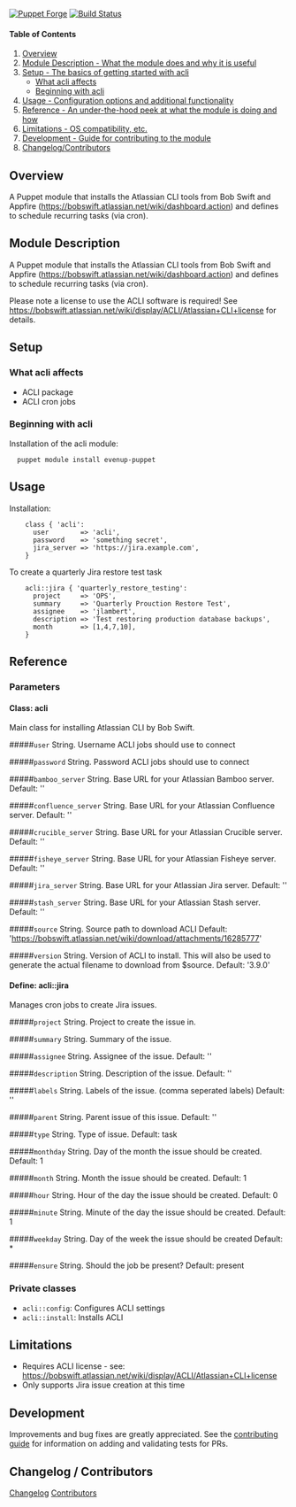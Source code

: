 [![Puppet Forge](http://img.shields.io/puppetforge/v/evenup/acli.svg)](https://forge.puppetlabs.com/evenup/acli)
[![Build Status](https://travis-ci.org/evenup/evenup-acli.png?branch=master)](https://travis-ci.org/evenup/evenup-acli)

#### Table of Contents

1. [Overview](#overview)
2. [Module Description - What the module does and why it is useful](#module-description)
3. [Setup - The basics of getting started with acli](#setup)
    * [What acli affects](#what-acli-affects)
    * [Beginning with acli](#beginning-with-acli)
4. [Usage - Configuration options and additional functionality](#usage)
5. [Reference - An under-the-hood peek at what the module is doing and how](#reference)
6. [Limitations - OS compatibility, etc.](#limitations)
7. [Development - Guide for contributing to the module](#development)
8. [Changelog/Contributors](#changelog-contributors)


## Overview

A Puppet module that installs the Atlassian CLI tools from Bob Swift and Appfire (https://bobswift.atlassian.net/wiki/dashboard.action) and defines to schedule recurring tasks (via cron).

## Module Description

A Puppet module that installs the Atlassian CLI tools from Bob Swift and Appfire (https://bobswift.atlassian.net/wiki/dashboard.action) and defines to schedule recurring tasks (via cron).

Please note a license to use the ACLI software is required!  See https://bobswift.atlassian.net/wiki/display/ACLI/Atlassian+CLI+license for details.


## Setup

### What acli affects

* ACLI package
* ACLI cron jobs

### Beginning with acli

Installation of the acli module:

```
  puppet module install evenup-puppet
```

## Usage

Installation:

```puppet
    class { 'acli':
      user        => 'acli',
      password    => 'something secret',
      jira_server => 'https://jira.example.com',
    }
```

To create a quarterly Jira restore test task

```puppet
    acli::jira { 'quarterly_restore_testing':
      project     => 'OPS',
      summary     => 'Quarterly Prouction Restore Test',
      assignee    => 'jlambert',
      description => 'Test restoring production database backups',
      month       => [1,4,7,10],
    }
```


## Reference

### Parameters

#### Class: acli

Main class for installing Atlassian CLI by Bob Swift.

#####`user`
String.  Username ACLI jobs should use to connect

#####`password`
String.  Password ACLI jobs should use to connect

#####`bamboo_server`
String.  Base URL for your Atlassian Bamboo server.
Default: ''

#####`confluence_server`
String.  Base URL for your Atlassian Confluence server.
Default: ''

#####`crucible_server`
String.  Base URL for your Atlassian Crucible server.
Default: ''

#####`fisheye_server`
String.  Base URL for your Atlassian Fisheye server.
Default: ''

#####`jira_server`
String.  Base URL for your Atlassian Jira server.
Default: ''

#####`stash_server`
String.  Base URL for your Atlassian Stash server.
Default: ''

#####`source`
String.  Source path to download ACLI
Default: 'https://bobswift.atlassian.net/wiki/download/attachments/16285777'

#####`version`
String.  Version of ACLI to install.  This will also be used to generate the actual filename to download from $source.
Default: '3.9.0'

#### Define: acli::jira

Manages cron jobs to create Jira issues.

#####`project`
String.  Project to create the issue in.

#####`summary`
String.  Summary of the issue.

#####`assignee`
String.  Assignee of the issue.
Default: ''

#####`description`
String.  Description of the issue.
Default: ''

#####`labels`
String.  Labels of the issue. (comma seperated labels)
Default: ''

#####`parent`
String.  Parent issue of this issue.
Default: ''

#####`type`
String.  Type of issue.
Default: task

#####`monthday`
String.  Day of the month the issue should be created.
Default: 1

#####`month`
String.  Month the issue should be created.
Default: 1

#####`hour`
String.  Hour of the day the issue should be created.
Default: 0

#####`minute`
String.  Minute of the day the issue should be created.
Default: 1

#####`weekday`
String.  Day of the week the issue should be created
Default: *

#####`ensure`
String.  Should the job be present?
Default: present

### Private classes

* `acli::config`: Configures ACLI settings
* `acli::install`: Installs ACLI

## Limitations

* Requires ACLI license - see: https://bobswift.atlassian.net/wiki/display/ACLI/Atlassian+CLI+license
* Only supports Jira issue creation at this time

## Development

Improvements and bug fixes are greatly appreciated.  See the [contributing guide](https://github.com/evenup/evenup-acli/CONTRIBUTING.md) for
information on adding and validating tests for PRs.


## Changelog / Contributors

[Changelog](https://github.com/evenup/evenup-acli/CHANGELOG)
[Contributors](https://github.com/evenup/evenup-acli/graphs/contributors)
